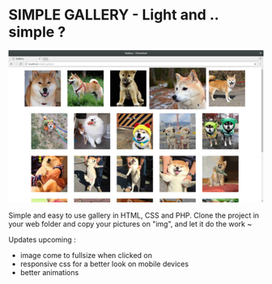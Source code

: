 # SIMPLE GALLERY - Light and .. simple ?

![alt tag](https://raw.githubusercontent.com/P147x/simple-gallery/master/demo.png)

Simple and easy to use gallery in HTML, CSS and PHP. Clone the project in your web folder and copy your pictures on "img", and let it do the work ~

Updates upcoming :
* image come to fullsize when clicked on
* responsive css for a better look on mobile devices
* better animations